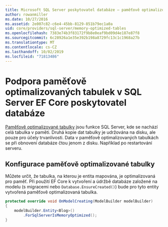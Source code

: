 ```yaml
---
title: Microsoft SQL Server poskytovatel databáze – paměťově optimalizované tabulky – EF Core
author: rowanmiller
ms.date: 10/27/2016
ms.assetid: 2e007c82-c6e4-45bb-8129-851b79ec1a0a
uid: core/providers/sql-server/memory-optimized-tables
ms.openlocfilehash: 7383e74b3f83172f9b8e0eaf9bd09d4e187e87f8
ms.sourcegitcommit: 6c28926a1e35e392b198a8729fc13c1c1968a27b
ms.translationtype: MT
ms.contentlocale: cs-CZ
ms.lasthandoff: 10/02/2019
ms.locfileid: "71813486"
---
```

# <a name="memory-optimized-tables-support-in-sql-server-ef-core-database-provider"></a>Podpora paměťově optimalizovaných tabulek v SQL Server EF Core poskytovatel databáze

[Paměťově optimalizované tabulky](https://docs.microsoft.com/sql/relational-databases/in-memory-oltp/memory-optimized-tables) jsou funkce SQL Server, kde se nachází celá tabulka v paměti. Druhá kopie dat tabulky je udržována na disku, ale pouze pro účely trvanlivosti. Data v paměťově optimalizovaných tabulkách se při obnovení databáze čtou jenom z disku. Například po restartování serveru.

## <a name="configuring-a-memory-optimized-table"></a>Konfigurace paměťově optimalizované tabulky

Můžete určit, že tabulka, na kterou je entita mapována, je optimalizovaná pro paměť. Při použití EF Core k vytvoření a údržbě databáze založené na modelu (s migracemi nebo `Database.EnsureCreated()`) bude pro tyto entity vytvořená paměťově optimalizovaná tabulka.

``` csharp
protected override void OnModelCreating(ModelBuilder modelBuilder)
{
    modelBuilder.Entity<Blog>()
        .ForSqlServerIsMemoryOptimized();
}
```
